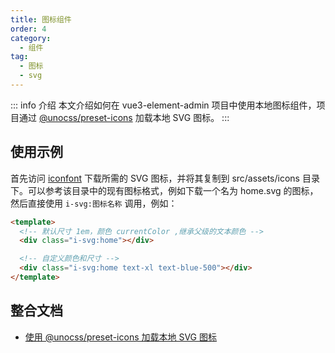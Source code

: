 ```yaml
---
title: 图标组件
order: 4
category:
  - 组件
tag:
  - 图标
  - svg
---
```



::: info 介绍
本文介绍如何在 vue3-element-admin 项目中使用本地图标组件，项目通过 [@unocss/preset-icons](https://unocss.nodejs.cn/presets/icons) 加载本地 SVG 图标。
:::


## 使用示例

首先访问 [iconfont](https://www.iconfont.cn/)  下载所需的 SVG 图标，并将其复制到 src/assets/icons 目录下。可以参考该目录中的现有图标格式，例如下载一个名为 home.svg 的图标，然后直接使用 `i-svg:图标名称` 调用，例如：


```html
<template>
  <!-- 默认尺寸 1em，颜色 currentColor ,继承父级的文本颜色 -->
  <div class="i-svg:home"></div>

  <!-- 自定义颜色和尺寸 -->
  <div class="i-svg:home text-xl text-blue-500"></div>   
</template>

```


## 整合文档

- [使用 @unocss/preset-icons 加载本地 SVG 图标](https://youlai.blog.csdn.net/article/details/145499595)